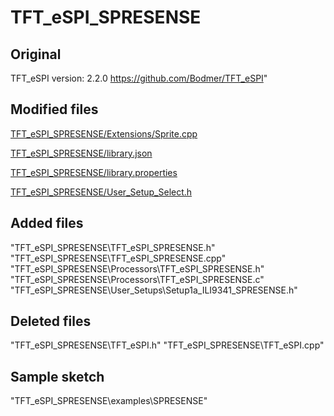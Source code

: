 # TFT_eSPI_SPRESENSE

## Original
  TFT_eSPI version: 2.2.0
  https://github.com/Bodmer/TFT_eSPI"

## Modified files
[TFT_eSPI_SPRESENSE/Extensions/Sprite.cpp](Extensions/Sprite.cpp)

[TFT_eSPI_SPRESENSE/library.json](library.json)

[TFT_eSPI_SPRESENSE/library.properties](library.properties)

[TFT_eSPI_SPRESENSE/User_Setup_Select.h](User_Setup_Select.h)

## Added files
"TFT_eSPI_SPRESENSE\TFT_eSPI_SPRESENSE.h"
"TFT_eSPI_SPRESENSE\TFT_eSPI_SPRESENSE.cpp"
"TFT_eSPI_SPRESENSE\Processors\TFT_eSPI_SPRESENSE.h"
"TFT_eSPI_SPRESENSE\Processors\TFT_eSPI_SPRESENSE.c"
"TFT_eSPI_SPRESENSE\User_Setups\Setup1a_ILI9341_SPRESENSE.h"

## Deleted files
"TFT_eSPI_SPRESENSE\TFT_eSPI.h"
"TFT_eSPI_SPRESENSE\TFT_eSPI.cpp"

## Sample sketch
"TFT_eSPI_SPRESENSE\examples\SPRESENSE\"
